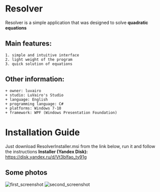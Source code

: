 # Resolver
Resolver is a simple application that was designed to solve **quadratic equations**

## Main features:
    1. simple and intuitive interface
    2. light weight of the program
    3. quick solution of equations
    
## Other information:
    + owner: luvairo
    + studio: LuVairo's Studio
    + language: English
    + programming language: C#  
    + platforms: Windows 7-10
    + framework: WPF (Windows Presentation Foundation)
    
# Installation Guide
Just download ResolverInstaller.msi from the link below, run it and follow the instructions
**Installer (Yandex Disk):** https://disk.yandex.ru/d/Vt3blfao_ty91g

## Some photos
![first_screenshot](https://user-images.githubusercontent.com/53510413/136796723-dab681c8-b63d-4fda-9813-a2eb8ea22cca.png)
![second_screenshot](https://user-images.githubusercontent.com/53510413/136796756-6a57d8be-1c31-4774-828f-01697edb4569.png)
